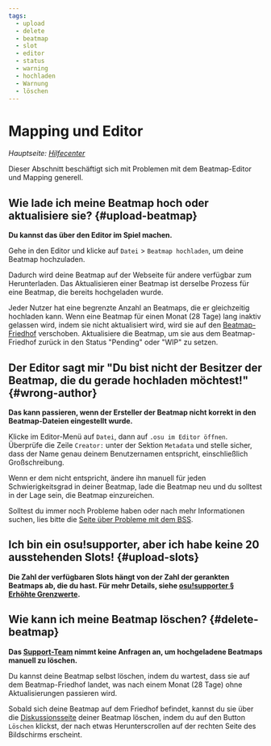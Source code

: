 ```yaml
---
tags:
  - upload
  - delete
  - beatmap
  - slot
  - editor
  - status
  - warning
  - hochladen
  - Warnung
  - löschen
---
```


# Mapping und Editor

*Hauptseite: [Hilfecenter](/wiki/Help_centre)*

Dieser Abschnitt beschäftigt sich mit Problemen mit dem Beatmap-Editor und Mapping generell.

## Wie lade ich meine Beatmap hoch oder aktualisiere sie? {#upload-beatmap}

**Du kannst das über den Editor im Spiel machen.**

Gehe in den Editor und klicke auf `Datei` > `Beatmap hochladen`, um deine Beatmap hochzuladen.

Dadurch wird deine Beatmap auf der Webseite für andere verfügbar zum Herunterladen. Das Aktualisieren einer Beatmap ist derselbe Prozess für eine Beatmap, die bereits hochgeladen wurde.

Jeder Nutzer hat eine begrenzte Anzahl an Beatmaps, die er gleichzeitig hochladen kann. Wenn eine Beatmap für einen Monat (28 Tage) lang inaktiv gelassen wird, indem sie nicht aktualisiert wird, wird sie auf den [Beatmap-Friedhof](/wiki/Beatmap/Category#friedhof) verschoben. Aktualisiere die Beatmap, um sie aus dem Beatmap-Friedhof zurück in den Status "Pending" oder "WIP" zu setzen.

## Der Editor sagt mir "Du bist nicht der Besitzer der Beatmap, die du gerade hochladen möchtest!" {#wrong-author}

**Das kann passieren, wenn der Ersteller der Beatmap nicht korrekt in den Beatmap-Dateien eingestellt wurde.**

Klicke im Editor-Menü auf `Datei`, dann auf `.osu im Editor öffnen`. Überprüfe die Zeile `Creator:` unter der Sektion `Metadata` und stelle sicher, dass der Name genau deinem Benutzernamen entspricht, einschließlich Großschreibung.

Wenn er dem nicht entspricht, ändere ihn manuell für jeden Schwierigkeitsgrad in deiner Beatmap, lade die Beatmap neu und du solltest in der Lage sein, die Beatmap einzureichen.

Solltest du immer noch Probleme haben oder nach mehr Informationen suchen, lies bitte die [Seite über Probleme mit dem BSS](/wiki/Guides/BSS_Issues).

## Ich bin ein osu!supporter, aber ich habe keine 20 ausstehenden Slots! {#upload-slots}

**Die Zahl der verfügbaren Slots hängt von der Zahl der gerankten Beatmaps ab, die du hast. Für mehr Details, siehe [osu!supporter § Erhöhte Grenzwerte](/wiki/osu!supporter#erhöhte-grenzwerte).**

## Wie kann ich meine Beatmap löschen? {#delete-beatmap}

**Das [Support-Team](/wiki/People/Account_support_team) nimmt keine Anfragen an, um hochgeladene Beatmaps manuell zu löschen.**

Du kannst deine Beatmap selbst löschen, indem du wartest, dass sie auf dem Beatmap-Friedhof landet, was nach einem Monat (28 Tage) ohne Aktualisierungen passieren wird.

Sobald sich deine Beatmap auf dem Friedhof befindet, kannst du sie über die [Diskussionsseite](/wiki/Beatmap_discussion) deiner Beatmap löschen, indem du auf den Button `Löschen` klickst, der nach etwas Herunterscrollen auf der rechten Seite des Bildschirms erscheint.
